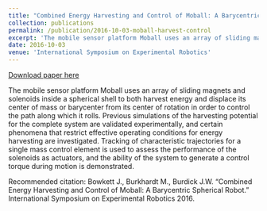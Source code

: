 ```yaml
---
title: "Combined Energy Harvesting and Control of Moball: A Barycentric Spherical Robot"
collection: publications
permalink: /publication/2016-10-03-moball-harvest-control
excerpt: 'The mobile sensor platform Moball uses an array of sliding magnets and solenoids inside a spherical shell to both harvest energy and displace its center of mass or barycenter from its center of rotation in order to control the path along which it rolls. Previous simulations of the harvesting potential for the complete system are validated experimentally, and certain phenomena that restrict effective operating conditions for energy harvesting are investigated. Tracking of characteristic trajectories for a single mass control element is used to assess the performance of the solenoids as actuators, and the ability of the system to generate a control torque during motion is demonstrated.'
date: 2016-10-03
venue: 'International Symposium on Experimental Robotics'
---
```


<a href='http://joseph-bowkett.com/files/Moball_Combined_Harvest_Control.pdf'>Download paper here</a>

The mobile sensor platform Moball uses an array of sliding magnets and solenoids inside a spherical shell to both harvest energy and displace its center of mass or barycenter from its center of rotation in order to control the path along which it rolls. Previous simulations of the harvesting potential for the complete system are validated experimentally, and certain phenomena that restrict effective operating conditions for energy harvesting are investigated. Tracking of characteristic trajectories for a single mass control element is used to assess the performance of the solenoids as actuators, and the ability of the system to generate a control torque during motion is demonstrated.

Recommended citation: Bowkett J., Burkhardt M., Burdick J.W. “Combined Energy Harvesting and Control of Moball: A Barycentric Spherical Robot.” International Symposium on Experimental Robotics 2016.
